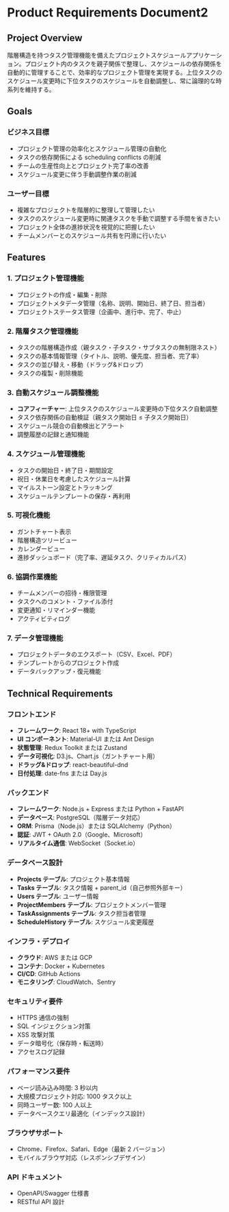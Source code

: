 # Product Requirements Document2

## Project Overview

階層構造を持つタスク管理機能を備えたプロジェクトスケジュールアプリケーション。プロジェクト内のタスクを親子関係で整理し、スケジュールの依存関係を自動的に管理することで、効率的なプロジェクト管理を実現する。上位タスクのスケジュール変更時に下位タスクのスケジュールを自動調整し、常に論理的な時系列を維持する。

## Goals

### ビジネス目標

- プロジェクト管理の効率化とスケジュール管理の自動化
- タスクの依存関係による scheduling conflicts の削減
- チームの生産性向上とプロジェクト完了率の改善
- スケジュール変更に伴う手動調整作業の削減

### ユーザー目標

- 複雑なプロジェクトを階層的に整理して管理したい
- タスクのスケジュール変更時に関連タスクを手動で調整する手間を省きたい
- プロジェクト全体の進捗状況を視覚的に把握したい
- チームメンバーとのスケジュール共有を円滑に行いたい

## Features

### 1. プロジェクト管理機能

- プロジェクトの作成・編集・削除
- プロジェクトメタデータ管理（名称、説明、開始日、終了日、担当者）
- プロジェクトステータス管理（企画中、進行中、完了、中止）

### 2. 階層タスク管理機能

- タスクの階層構造作成（親タスク・子タスク・サブタスクの無制限ネスト）
- タスクの基本情報管理（タイトル、説明、優先度、担当者、完了率）
- タスクの並び替え・移動（ドラッグ&ドロップ）
- タスクの複製・削除機能

### 3. 自動スケジュール調整機能

- **コアフィーチャー**: 上位タスクのスケジュール変更時の下位タスク自動調整
- タスク依存関係の自動検証（親タスク開始日 ≤ 子タスク開始日）
- スケジュール競合の自動検出とアラート
- 調整履歴の記録と通知機能

### 4. スケジュール管理機能

- タスクの開始日・終了日・期間設定
- 祝日・休業日を考慮したスケジュール計算
- マイルストーン設定とトラッキング
- スケジュールテンプレートの保存・再利用

### 5. 可視化機能

- ガントチャート表示
- 階層構造ツリービュー
- カレンダービュー
- 進捗ダッシュボード（完了率、遅延タスク、クリティカルパス）

### 6. 協調作業機能

- チームメンバーの招待・権限管理
- タスクへのコメント・ファイル添付
- 変更通知・リマインダー機能
- アクティビティログ

### 7. データ管理機能

- プロジェクトデータのエクスポート（CSV、Excel、PDF）
- テンプレートからのプロジェクト作成
- データバックアップ・復元機能

## Technical Requirements

### フロントエンド

- **フレームワーク**: React 18+ with TypeScript
- **UI コンポーネント**: Material-UI または Ant Design
- **状態管理**: Redux Toolkit または Zustand
- **データ可視化**: D3.js、Chart.js（ガントチャート用）
- **ドラッグ&ドロップ**: react-beautiful-dnd
- **日付処理**: date-fns または Day.js

### バックエンド

- **フレームワーク**: Node.js + Express または Python + FastAPI
- **データベース**: PostgreSQL（階層データ対応）
- **ORM**: Prisma（Node.js）または SQLAlchemy（Python）
- **認証**: JWT + OAuth 2.0（Google、Microsoft）
- **リアルタイム通信**: WebSocket（Socket.io）

### データベース設計

- **Projects テーブル**: プロジェクト基本情報
- **Tasks テーブル**: タスク情報 + parent_id（自己参照外部キー）
- **Users テーブル**: ユーザー情報
- **ProjectMembers テーブル**: プロジェクトメンバー管理
- **TaskAssignments テーブル**: タスク担当者管理
- **ScheduleHistory テーブル**: スケジュール変更履歴

### インフラ・デプロイ

- **クラウド**: AWS または GCP
- **コンテナ**: Docker + Kubernetes
- **CI/CD**: GitHub Actions
- **モニタリング**: CloudWatch、Sentry

### セキュリティ要件

- HTTPS 通信の強制
- SQL インジェクション対策
- XSS 攻撃対策
- データ暗号化（保存時・転送時）
- アクセスログ記録

### パフォーマンス要件

- ページ読み込み時間: 3 秒以内
- 大規模プロジェクト対応: 1000 タスク以上
- 同時ユーザー数: 100 人以上
- データベースクエリ最適化（インデックス設計）

### ブラウザサポート

- Chrome、Firefox、Safari、Edge（最新 2 バージョン）
- モバイルブラウザ対応（レスポンシブデザイン）

### API ドキュメント

- OpenAPI/Swagger 仕様書
- RESTful API 設計
